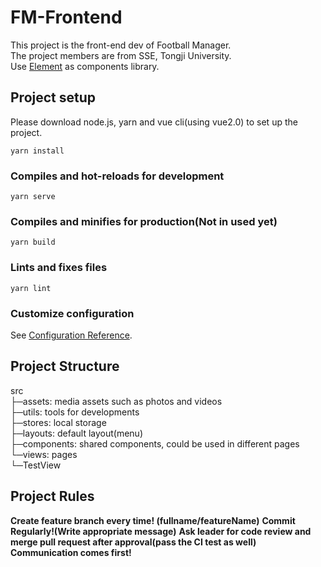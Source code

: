# FM-Frontend
This project is the front-end dev of Football Manager.  
The project members are from SSE, Tongji University.  
Use [Element](https://element.eleme.cn/#/zh-CN/component) as components library.  

## Project setup
Please download node.js, yarn and vue cli(using vue2.0) to set up the project.
```
yarn install
```

### Compiles and hot-reloads for development

```
yarn serve
```

### Compiles and minifies for production(Not in used yet)

```
yarn build
```

### Lints and fixes files

```
yarn lint
```

### Customize configuration

See [Configuration Reference](https://cli.vuejs.org/config/).

## Project Structure
src  
├─assets: media assets such as photos and videos  
├─utils: tools for developments  
├─stores: local storage  
├─layouts: default layout(menu)  
├─components: shared components, could be used in different pages  
└─views: pages  
    └─TestView  

## Project Rules
**Create feature branch every time! (fullname/featureName)**
**Commit Regularly!(Write appropriate message)**
**Ask leader for code review and merge pull request after approval(pass the CI test as well)**
**Communication comes first!**

